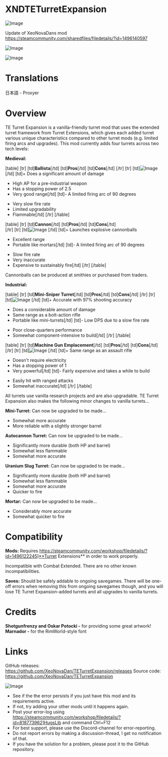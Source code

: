 # XNDTETurretExpansion

![Image](https://i.imgur.com/buuPQel.png)

Update of XeoNovaDans mod
https://steamcommunity.com/sharedfiles/filedetails/?id=1496140597

![Image](https://i.imgur.com/pufA0kM.png)

	
![Image](https://i.imgur.com/Z4GOv8H.png)

# **Translations**

日本語 - Proxyer

# **Overview**

TE Turret Expansion is a vanilla-friendly turret mod that uses the extended turret framework from Turret Extensions, which gives each added turret various unique characteristics compared to other turret mods (e.g. limited firing arcs and upgrades). This mod currently adds four turrets across two tech levels:

**Medieval:**

[table]
[tr]
        [td]**Ballista**[/td]
	[td]**Pros**[/td]
	[td]**Cons**[/td]
[/tr]
[tr]
        [td]![Image](https://i.imgur.com/82qGHTr.png)
[/td]
	[td]+ Does a significant amount of damage
+ High AP for a pre-industrial weapon
+ Has a stopping power of 2.5
+ Very good range[/td]
	[td]- A limited firing arc of 90 degrees
- Very slow fire rate
- Limited upgradability
- Flammable[/td]
[/tr]
[/table]

[table]
[tr]
        [td]**Cannon**[/td]
	[td]**Pros**[/td]
	[td]**Cons**[/td]     
[/tr]
[tr]
        [td]![Image](https://i.imgur.com/rnU8iX2.png)
[/td]
	[td]+ Launches explosive cannonballs
+ Excellent range
+ Portable like mortars[/td]
	[td]- A limited firing arc of 90 degrees
- Slow fire rate
- Very inaccurate
- Expensive to sustainably fire[/td]
[/tr]
[/table]

Cannonballs can be produced at smithies or purchased from traders.

**Industrial:**

[table]
[tr]
        [td]**Mini-Sniper Turret**[/td]
	[td]**Pros**[/td]
	[td]**Cons**[/td]
[/tr]
[tr]
        [td]![Image](https://i.imgur.com/EOYHapH.png)
[/td]
	[td]+ Accurate with 97% shooting accuracy
+ Does a considerable amount of damage
+ Same range as a bolt-action rifle
+ Portable like mini-turrets[/td]
	[td]- Low DPS due to a slow fire rate
- Poor close-quarters performance
- Somewhat component-intensive to build[/td]
[/tr]
[/table]

[table]
[tr]
        [td]**Machine Gun Emplacement**[/td]
	[td]**Pros**[/td]
	[td]**Cons**[/td]
[/tr]
[tr]
        [td]![Image](https://i.imgur.com/RsM9L1D.png)
[/td]
	[td]+ Same range as an assault rifle
+ Doesn't require electricity
+ Has a stopping power of 1
+ Very powerful[/td]
	[td]- Fairly expensive and takes a while to build
- Easily hit with ranged attacks
- Somewhat inaccurate[/td]
[/tr]
[/table]

All turrets use vanilla research projects and are also upgradable. TE Turret Expansion also makes the following minor changes to vanilla turrets...

**Mini-Turret:**
Can now be upgraded to be made...

- Somewhat more accurate
- More reliable with a slightly stronger barrel



**Autocannon Turret:**
Can now be upgraded to be made...

- Significantly more durable (both HP and barrel)
- Somewhat less flammable
- Somewhat more accurate



**Uranium Slug Turret:**
Can now be upgraded to be made...

- Significantly more durable (both HP and barrel)
- Somewhat less flammable
- Somewhat more accurate
- Quicker to fire



**Mortar:**
Can now be upgraded to be made...

- Considerably more accurate
- Somewhat quicker to fire



# **Compatibility**

**Mods:**
Requires https://steamcommunity.com/workshop/filedetails/?id=1496122245]**Turret Extensions** in order to work properly. 

Incompatible with Combat Extended. There are no other known incompatibilities.

**Saves:**
Should be safely addable to ongoing savegames. There will be one-off errors when removing this from ongoing savegames though, and you will lose TE Turret Expansion-added turrets and all upgrades to vanilla turrets.

# **Credits**

**Shotgunfrenzy and Oskar Potocki -** for providing some great artwork!
**Marnador -** for the RimWorld-style font

# **Links**

GitHub releases: https://github.com/XeoNovaDan/TETurretExpansion/releases
Source code: https://github.com/XeoNovaDan/TETurretExpansion

![Image](https://i.imgur.com/PwoNOj4.png)



-  See if the the error persists if you just have this mod and its requirements active.
-  If not, try adding your other mods until it happens again.
-  Post your error-log using https://steamcommunity.com/workshop/filedetails/?id=818773962]HugsLib and command Ctrl+F12
-  For best support, please use the Discord-channel for error-reporting.
-  Do not report errors by making a discussion-thread, I get no notification of that.
-  If you have the solution for a problem, please post it to the GitHub repository.


